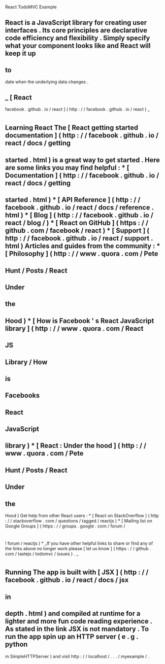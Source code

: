 #
React
TodoMVC
Example
>
React
is
a
JavaScript
library
for
creating
user
interfaces
.
Its
core
principles
are
declarative
code
efficiency
and
flexibility
.
Simply
specify
what
your
component
looks
like
and
React
will
keep
it
up
-
to
-
date
when
the
underlying
data
changes
.
>
_
[
React
-
facebook
.
github
.
io
/
react
]
(
http
:
/
/
facebook
.
github
.
io
/
react
)
_
#
#
Learning
React
The
[
React
getting
started
documentation
]
(
http
:
/
/
facebook
.
github
.
io
/
react
/
docs
/
getting
-
started
.
html
)
is
a
great
way
to
get
started
.
Here
are
some
links
you
may
find
helpful
:
*
[
Documentation
]
(
http
:
/
/
facebook
.
github
.
io
/
react
/
docs
/
getting
-
started
.
html
)
*
[
API
Reference
]
(
http
:
/
/
facebook
.
github
.
io
/
react
/
docs
/
reference
.
html
)
*
[
Blog
]
(
http
:
/
/
facebook
.
github
.
io
/
react
/
blog
/
)
*
[
React
on
GitHub
]
(
https
:
/
/
github
.
com
/
facebook
/
react
)
*
[
Support
]
(
http
:
/
/
facebook
.
github
.
io
/
react
/
support
.
html
)
Articles
and
guides
from
the
community
:
*
[
Philosophy
]
(
http
:
/
/
www
.
quora
.
com
/
Pete
-
Hunt
/
Posts
/
React
-
Under
-
the
-
Hood
)
*
[
How
is
Facebook
'
s
React
JavaScript
library
]
(
http
:
/
/
www
.
quora
.
com
/
React
-
JS
-
Library
/
How
-
is
-
Facebooks
-
React
-
JavaScript
-
library
)
*
[
React
:
Under
the
hood
]
(
http
:
/
/
www
.
quora
.
com
/
Pete
-
Hunt
/
Posts
/
React
-
Under
-
the
-
Hood
)
Get
help
from
other
React
users
:
*
[
React
on
StackOverflow
]
(
http
:
/
/
stackoverflow
.
com
/
questions
/
tagged
/
reactjs
)
*
[
Mailing
list
on
Google
Groups
]
(
https
:
/
/
groups
.
google
.
com
/
forum
/
#
!
forum
/
reactjs
)
*
_If
you
have
other
helpful
links
to
share
or
find
any
of
the
links
above
no
longer
work
please
[
let
us
know
]
(
https
:
/
/
github
.
com
/
tastejs
/
todomvc
/
issues
)
.
_
#
#
Running
The
app
is
built
with
[
JSX
]
(
http
:
/
/
facebook
.
github
.
io
/
react
/
docs
/
jsx
-
in
-
depth
.
html
)
and
compiled
at
runtime
for
a
lighter
and
more
fun
code
reading
experience
.
As
stated
in
the
link
JSX
is
not
mandatory
.
To
run
the
app
spin
up
an
HTTP
server
(
e
.
g
.
python
-
m
SimpleHTTPServer
)
and
visit
http
:
/
/
localhost
/
.
.
.
/
myexample
/
.
